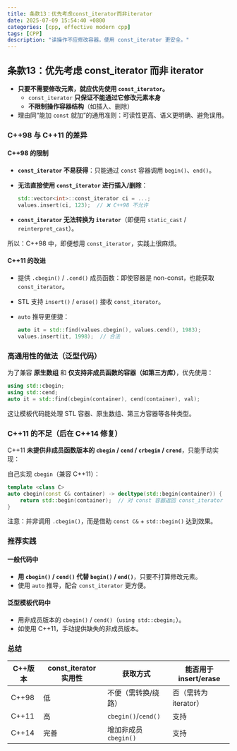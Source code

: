 ```yaml
---
title: 条款13：优先考虑const_iterator而非iterator
date: 2025-07-09 15:54:40 +0800
categories: [cpp, effective modern cpp]
tags: [CPP]
description: "读操作不应修改容器，使用 const_iterator 更安全。"
---
```

## 条款13：优先考虑 const_iterator 而非 iterator

- **只要不需要修改元素，就应优先使用 `const_iterator`。**
  - `const_iterator` **只保证不能通过它修改元素本身**
  - **不限制操作容器结构**（如插入、删除）
- 理由同“能加 `const` 就加”的通用准则：可读性更高、语义更明确、避免误用。

### C++98 与 C++11 的差异

#### C++98 的限制

- **`const_iterator` 不易获得**：只能通过 `const` 容器调用 `begin()`、`end()`。

- **无法直接使用 `const_iterator` 进行插入/删除**：

  ```cpp
  std::vector<int>::const_iterator ci = ...;
  values.insert(ci, 123);  // ❌ C++98 不允许
  ```

- **`const_iterator` 无法转换为 `iterator`**（即便用 `static_cast` / `reinterpret_cast`）。

所以：C++98 中，即便想用 `const_iterator`，实践上很麻烦。

#### C++11 的改进

- 提供 `.cbegin()` / `.cend()` 成员函数：即使容器是 non-const，也能获取 `const_iterator`。

- STL 支持 `insert()` / `erase()` 接收 `const_iterator`。

- `auto` 推导更便捷：

  ```cpp
  auto it = std::find(values.cbegin(), values.cend(), 1983);
  values.insert(it, 1998);  // 合法
  ```

### 高通用性的做法（泛型代码）

为了兼容 **原生数组** 和 **仅支持非成员函数的容器（如第三方库）**，优先使用：

```cpp
using std::cbegin;
using std::cend;
auto it = std::find(cbegin(container), cend(container), val);
```

这让模板代码能处理 STL 容器、原生数组、第三方容器等各种类型。

### C++11 的不足（后在 C++14 修复）

C++11 **未提供非成员函数版本的 `cbegin` / `cend` / `crbegin` / `crend`**，只能手动实现：

自己实现 `cbegin`（兼容 C++11）：

```cpp
template <class C>
auto cbegin(const C& container) -> decltype(std::begin(container)) {
    return std::begin(container);  // 对 const 容器返回 const_iterator
}
```

注意：并非调用 `.cbegin()`，而是借助 `const C&` + `std::begin()` 达到效果。

### 推荐实践

#### 一般代码中

- **用 `cbegin()` / `cend()` 代替 `begin()` / `end()`**，只要不打算修改元素。
- 使用 `auto` 推导，配合 `const_iterator` 更方便。

#### 泛型模板代码中

- 用非成员版本的 `cbegin()` / `cend()`（`using std::cbegin;`）。
- 如使用 C++11，手动提供缺失的非成员版本。

### 总结

| C++版本 | const_iterator 实用性 | 获取方式              | 能否用于 insert/erase |
| ------- | --------------------- | --------------------- | --------------------- |
| C++98   | 低                    | 不便（需转换/绕路）   | 否（需转为 iterator） |
| C++11   | 高                    | `cbegin()`/`cend()`   | 支持                  |
| C++14   | 完善                  | 增加非成员 `cbegin()` | 支持                  |
